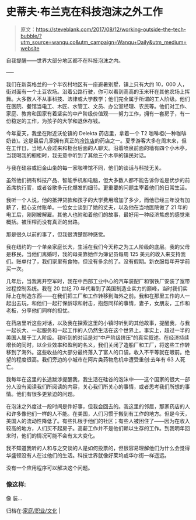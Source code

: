 # 史蒂夫·布兰克在科技泡沫之外工作

> 原文：<https://steveblank.com/2017/08/12/working-outside-the-tech-bubble/?utm_source=wanqu.co&utm_campaign=Wanqu+Daily&utm_medium=website>

自我提醒——世界大部分地区都不在科技泡沫之内。

—–

我们在新英格兰的一个半农村地区有一座避暑别墅，镇上只有大约 10，000 人，街对面有一个土豆农场。沿着公路行驶，你可以看到高高的玉米秆在其他农场上挥舞。大多数人不从事科技、法律或大学教学；他们完全属于所谓的工人阶级。他们在医院、餐馆当电工、木匠、水管工、文员、办公室经理、农民等。他们对工作、家庭、教育和国家有着坚实的中产阶级价值观——努力工作，拥有一套房子，有一份稳定的工作，为孩子的大学和退休存钱。

今年夏天，我坐在附近沃伦镇的 Delekta 药店里，拿着一个 T2 咖啡柜(一种咖啡奶昔)。这是最后几家拥有真正的[冷饮店](http://thebaymagazine.com/stories/delekta-pharmacy-warren-ri-old-fashioned-tony-pacitti-the-bay-magazine,14841)的药店之一。夏季游客大多在周末来，但在工作日，当地人会过来和柜台后面的人聊天。沿着喷泉前面的墙有四个小木亭，当我喝我的橱柜时，我无意中听到了其他三个木亭的镇民对话。

与我在硅谷或旧金山坐的每一家咖啡馆不同，他们的谈话与科技无关。

虽然他们拥有科技产品、智能手机和电脑，但大多数人都不能告诉你谁是优步的前首席执行官，或者谷歌多元化爆发的细节。更重要的问题主宰着他们的日常生活。

我听一个人说，他的抵押贷款和孩子的大学费用增加了多少，而他已经三年没有加薪了，担心支付账单。一位女士谈到了她的丈夫，以及他在当地医院做了 21 年的电工后，刚刚被解雇。其他人也附和着他们的故事，最好用一种经济焦虑的感觉来概括。被压榨而没有真正的出路。

那是很久以前的事了，但我很清楚那种感觉。

我在纽约的一个单亲家庭长大，生活在我们今天称之为工人阶级的底层。我的父母是移民，当他们离婚时，我的母亲靠她作为簿记员每周 125 美元的收入来支持我们。账单付了，我们家里有食物，但没有多余的了。没有假期。新衣服每年开学前买一次。

几年后，当我离开空军时，我在中西部工业中心的汽车装配厂和钢铁厂安装了宽带过程控制系统。我在 20 世纪 70 年代看到了美国制造业实力的巅峰，当时我们实际上在制造东西——在我们把工厂和工作转移到海外之前。我和在那里工作的人一起出去玩，和他们一起打保龄球和射击，抱怨同样的事情，妻子，女朋友，工作和老板，分享他们同样的担忧。

在药店里听这些对话，以及我在探索这里的小镇时听到的其他故事，提醒我，与我一起长大、一起服务和一起工作的人仍然生活在这个世界上。事实上，超过一半的美国人属于工人阶级。我听到的对话是对“中产阶级挤压”的真实叙述。在经济持续增长的同时，以企业效率和盈利的名义，我们关闭了造船厂和工厂，将这些工作转移到了海外。这些收益的大部分最终落入了富人的口袋。收入不平等就在眼前。绝望的程度很高。我们旁边的小城市在阿片类药物危机中遭受重创:去年有 63 人死亡。

我每年在这里的长途跋涉提醒我，我生活在硅谷的泡沫中——这个国家的很大一部分人没有阅读我们所阅读的内容，关心我们所关心的事情，或者思考我们所想的事情。他们有很多更紧迫的问题。

在泡沫之外度过一段时间是件好事，但我会回去的。我这里的邻居，那家药店的人和许多像他们一样的人不能。在美国，人们习惯于搬到有工作的地方。但是今天，美国人的流动性降低了。有些扎根于他们的社区；有些人被困住了——因为在收入较高的地方，人们买不起房子。高薪工作并不是他们赖以生存的工作。到我明年回来时，他们的情况可能不会有太大变化。

我不知道我听的人和与之交谈的人是如何投票的，但很容易理解他们为什么会觉得华盛顿没有人在过他们的生活。科技世界就像好莱坞或华尔街一样遥远。

没有一个应用程序可以解决这个问题。

### 像这样:

像 装...

归档在:[家庭/职业/文化](https://steveblank.com/category/familycareerculture/) |